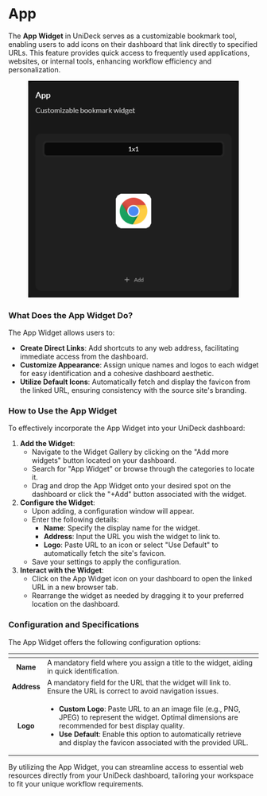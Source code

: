 # App

The **App Widget** in UniDeck serves as a customizable bookmark tool, enabling users to add icons on their dashboard that link directly to specified URLs. This feature provides quick access to frequently used applications, websites, or internal tools, enhancing workflow efficiency and personalization.

<figure><img src="../../.gitbook/assets/Screen Shot 2025-02-22 at 15.48.19.png" alt=""><figcaption></figcaption></figure>

### What Does the App Widget Do?

The App Widget allows users to:

* **Create Direct Links**: Add shortcuts to any web address, facilitating immediate access from the dashboard.
* **Customize Appearance**: Assign unique names and logos to each widget for easy identification and a cohesive dashboard aesthetic.
* **Utilize Default Icons**: Automatically fetch and display the favicon from the linked URL, ensuring consistency with the source site's branding.

### How to Use the App Widget

To effectively incorporate the App Widget into your UniDeck dashboard:

1. **Add the Widget**:
   * Navigate to the Widget Gallery by clicking on the "Add more widgets" button located on your dashboard.
   * Search for "App Widget" or browse through the categories to locate it.
   * Drag and drop the App Widget onto your desired spot on the dashboard or click the "+Add" button associated with the widget.
2. **Configure the Widget**:
   * Upon adding, a configuration window will appear.
   * Enter the following details:
     * **Name**: Specify the display name for the widget.
     * **Address**: Input the URL you wish the widget to link to.
     * **Logo**: Paste URL to an icon or select "Use Default" to automatically fetch the site's favicon.
   * Save your settings to apply the configuration.
3. **Interact with the Widget**:
   * Click on the App Widget icon on your dashboard to open the linked URL in a new browser tab.
   * Rearrange the widget as needed by dragging it to your preferred location on the dashboard.

### Configuration and Specifications

The App Widget offers the following configuration options:

<table data-view="cards"><thead><tr><th align="center"></th><th></th></tr></thead><tbody><tr><td align="center"><strong>Name</strong></td><td>A mandatory field where you assign a title to the widget, aiding in quick identification.</td></tr><tr><td align="center"><strong>Address</strong></td><td>A mandatory field for the URL that the widget will link to. Ensure the URL is correct to avoid navigation issues.</td></tr><tr><td align="center"><strong>Logo</strong></td><td><ul><li><strong>Custom Logo</strong>: Paste URL to an an image file (e.g., PNG, JPEG) to represent the widget. Optimal dimensions are recommended for best display quality.</li><li><strong>Use Default</strong>: Enable this option to automatically retrieve and display the favicon associated with the provided URL.</li></ul></td></tr></tbody></table>



By utilizing the App Widget, you can streamline access to essential web resources directly from your UniDeck dashboard, tailoring your workspace to fit your unique workflow requirements.
